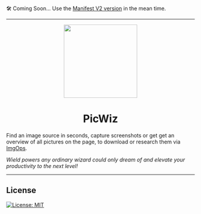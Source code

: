 🛠️ Coming Soon...
Use the [Manifest V2 version](https://github.com/majin-cs/PicWiz-Legacy) in the mean time.
___

<p align="center"><img width="196" height="196" src="https://i.imgur.com/zIXGZCg.png"></p>
<h1 align="center">PicWiz</h1>

Find an image source in seconds, capture screenshots or get get an overview of all pictures on the page, to download or research them via [ImgOps](https://ImgOps.com). 

<i>Wield powers any ordinary wizard could only dream of and elevate your productivity to the next level!</i>

---

## License

[![License: MIT](https://img.shields.io/badge/License-MIT-yellow.svg)](https://opensource.org/licenses/MIT)
